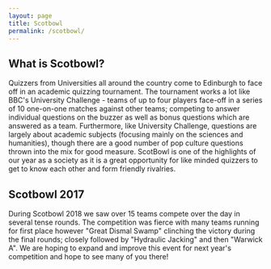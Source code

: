 ```yaml
---
layout: page
title: Scotbowl
permalink: /scotbowl/
---
```

## What is Scotbowl?

Quizzers from Universities all around the country come to Edinburgh to face off in an academic quizzing tournament.
The tournament works a lot like BBC's University Challenge - teams of up to four players face-off in
a series of 10 one-on-one matches against other teams; competing to answer individual questions on the buzzer as well
as bonus questions which are answered as a team. Furthermore, like University Challenge,
questions are largely about academic subjects (focusing mainly on the sciences and humanities),
though there are a good number of pop culture questions thrown into the mix for good measure.
ScotBowl is one of the highlights of our year as a society as it is a great opportunity for
like minded quizzers to get to know each other and form friendly rivalries.

## Scotbowl 2017

During Scotbowl 2018 we saw over 15 teams compete over the day in several tense rounds.
The competition was fierce with many teams running for first place however "Great Dismal Swamp" clinching
the victory during the final rounds; closely followed by "Hydraulic Jacking" and
then "Warwick A". We are hoping to expand and improve this event for next year's
competition and hope to see many of you there!
